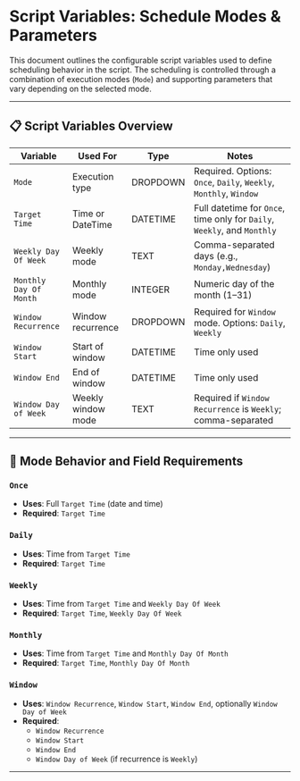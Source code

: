 # Script Variables: Schedule Modes & Parameters

This document outlines the configurable script variables used to define scheduling behavior in the script. The scheduling is controlled through a combination of execution modes (`Mode`) and supporting parameters that vary depending on the selected mode.

---

## 📋 Script Variables Overview

| Variable                  | Used For                  | Type      | Notes                                                                 |
|---------------------------|---------------------------|-----------|-----------------------------------------------------------------------|
| `Mode`                   | Execution type             | DROPDOWN  | Required. Options: `Once`, `Daily`, `Weekly`, `Monthly`, `Window`    |
| `Target Time`            | Time or DateTime           | DATETIME  | Full datetime for `Once`, time only for `Daily`, `Weekly`, and `Monthly` |
| `Weekly Day Of Week`     | Weekly mode                | TEXT      | Comma-separated days (e.g., `Monday,Wednesday`)                      |
| `Monthly Day Of Month`   | Monthly mode               | INTEGER   | Numeric day of the month (1–31)                                      |
| `Window Recurrence`      | Window recurrence          | DROPDOWN  | Required for `Window` mode. Options: `Daily`, `Weekly`               |
| `Window Start`           | Start of window            | DATETIME  | Time only used                                                       |
| `Window End`             | End of window              | DATETIME  | Time only used                                                       |
| `Window Day of Week`     | Weekly window mode         | TEXT      | Required if `Window Recurrence` is `Weekly`; comma-separated         |

---

## 🔄 Mode Behavior and Field Requirements

### `Once`
- **Uses**: Full `Target Time` (date and time)
- **Required**: `Target Time`

### `Daily`
- **Uses**: Time from `Target Time`
- **Required**: `Target Time`

### `Weekly`
- **Uses**: Time from `Target Time` and `Weekly Day Of Week`
- **Required**: `Target Time`, `Weekly Day Of Week`

### `Monthly`
- **Uses**: Time from `Target Time` and `Monthly Day Of Month`
- **Required**: `Target Time`, `Monthly Day Of Month`

### `Window`
- **Uses**: `Window Recurrence`, `Window Start`, `Window End`, optionally `Window Day of Week`
- **Required**:
  - `Window Recurrence`
  - `Window Start`
  - `Window End`
  - `Window Day of Week` (if recurrence is `Weekly`)

---
